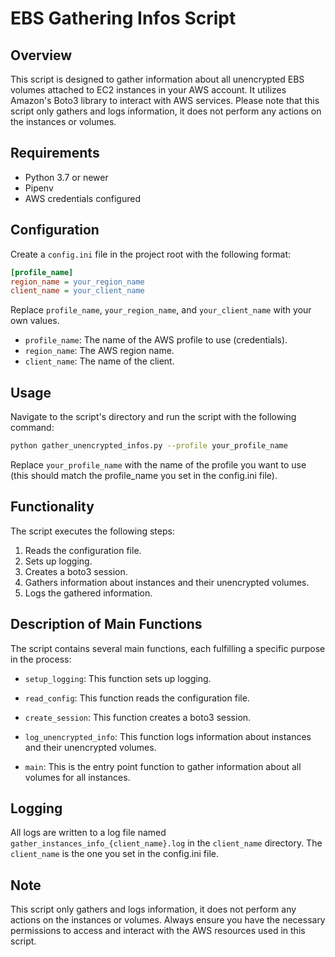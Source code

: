 # EBS Gathering Infos Script

## Overview
This script is designed to gather information about all unencrypted EBS volumes attached to EC2 instances in your AWS account. It utilizes Amazon's Boto3 library to interact with AWS services. Please note that this script only gathers and logs information, it does not perform any actions on the instances or volumes.

## Requirements
- Python 3.7 or newer
- Pipenv
- AWS credentials configured

## Configuration
Create a `config.ini` file in the project root with the following format:

```ini
[profile_name]
region_name = your_region_name
client_name = your_client_name
```

Replace `profile_name`, `your_region_name`, and `your_client_name` with your own values.

- `profile_name`: The name of the AWS profile to use (credentials).
- `region_name`: The AWS region name.
- `client_name`: The name of the client.

## Usage
Navigate to the script's directory and run the script with the following command:

```bash
python gather_unencrypted_infos.py --profile your_profile_name
```

Replace `your_profile_name` with the name of the profile you want to use (this should match the profile_name you set in the config.ini file).

## Functionality
The script executes the following steps:

1. Reads the configuration file.
2. Sets up logging.
3. Creates a boto3 session.
4. Gathers information about instances and their unencrypted volumes.
5. Logs the gathered information.

## Description of Main Functions

The script contains several main functions, each fulfilling a specific purpose in the process:

- `setup_logging`: This function sets up logging.

- `read_config`: This function reads the configuration file.

- `create_session`: This function creates a boto3 session.

- `log_unencrypted_info`: This function logs information about instances and their unencrypted volumes.

- `main`: This is the entry point function to gather information about all volumes for all instances.

## Logging
All logs are written to a log file named `gather_instances_info_{client_name}.log` in the `client_name` directory. The `client_name` is the one you set in the config.ini file.

## Note
This script only gathers and logs information, it does not perform any actions on the instances or volumes. Always ensure you have the necessary permissions to access and interact with the AWS resources used in this script.

